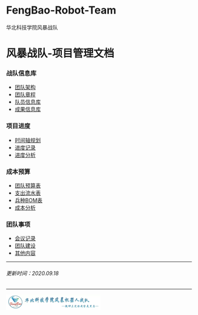 # FengBao-Robot-Team
华北科技学院风暴战队
# 风暴战队-项目管理文档

### 战队信息库
- [团队架构](TeamStructure.md)
- [团队章程](TeamCharter.md)
- [队员信息库](TeamInformationBase.htm)
- [成果信息库](AchievementInformationBase.md)

### 项目进度
- [时间轴规划](TimelineSchedule.md)
- [进度记录](ProgressRecord.md)
- [进度分析](ScheduleAnalysis.md)

### 成本预算

- [团队预算表](TeamBudget.md)
- [支出流水表](ExpenditureRecord.htm)
- [兵种BOM表](ArmsBOM.md)
- [成本分析](CostAnalysis.md)

### 团队事项
- [会议记录](MeetingMinutes.md)
- [团队建设](TeamBuilding.md)
- [其他内容](OtherContent.md)
----
###### 更新时间：2020.09.18
----

<img src="Pictures/logo/logo.1.jpg" style="zoom: 25%;" />
